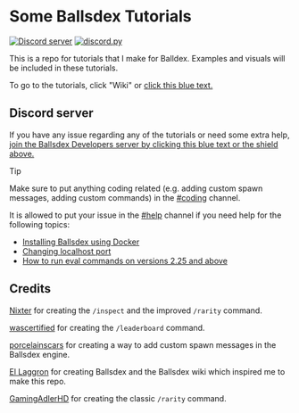 # Some Ballsdex Tutorials
[![Discord server](https://img.shields.io/badge/support-server-5865F2?logo=discord)](https://discord.gg/PKKhee4fvy)
[![discord.py](https://img.shields.io/badge/discord-py-blue.svg)](https://github.com/Rapptz/discord.py)

This is a repo for tutorials that I make for Balldex. Examples and visuals will be included in these tutorials.

To go to the tutorials, click "Wiki" or [click this blue text.](https://github.com/ContestedWheel/Some-BD-Tutorials/wiki)

## Discord server

If you have any issue regarding any of the tutorials or need some extra help, [join the Ballsdex Developers server by clicking this blue text or the shield above.](https://discord.com/invite/PKKhee4fvy)

> [!TIP]
> Make sure to put anything coding related (e.g. adding custom spawn messages, adding custom commands) in the [#coding](https://discord.com/channels/1255250024741212262/1255255977029144596) channel.

It is allowed to put your issue in the [#help](https://discord.com/channels/1255250024741212262/1255256375408332860) channel if you need help for the following topics:
- [Installing Ballsdex using Docker](https://github.com/ContestedWheel/Some-BD-Tutorials/wiki/Installing-Ballsdex-using-Docker)
- [Changing localhost port](https://github.com/ContestedWheel/Some-BD-Tutorials/wiki/Changing-localhost-port)
- [How to run eval commands on versions 2.25 and above](https://github.com/ContestedWheel/Some-BD-Tutorials/wiki/How-to-run-eval-commands-on-versions-2.25-and-above)

## Credits

[Nixter](https://github.com/itsjruntime/) for creating the `/inspect` and the improved `/rarity` command.

[wascertified](https://codeberg.org/wascertified/custom-cogs) for creating the `/leaderboard` command.

[porcelainscars](https://github.com/porcelainscars) for creating a way to add custom spawn messages in the Ballsdex engine.

[El Laggron](https://github.com/laggron42) for creating Ballsdex and the Ballsdex wiki which inspired me to make this repo.

[GamingAdlerHD](https://github.com/GamingadlerHD/) for creating the classic `/rarity` command.
